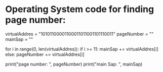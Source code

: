 # Operating System code for finding page number:

virtualAddres = "10101100001100011011001101110011"
pageNumber = ""
mainSap = ""

for i in range(0, len(virtualAddres)):
    if i >= 11:
        mainSap += virtualAddres[i]
    else:
        pageNumber += virtualAddres[i]
        
print("page number: ", pageNumber)
print("main Sap: ", mainSap)
